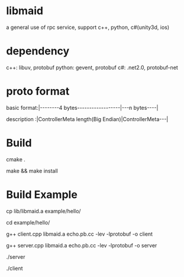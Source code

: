 libmaid
=======

a general use of rpc service, support c++, python, c#(unity3d, ios)

dependency
=======

c++: libuv, protobuf
python: gevent, protobuf
c#: .net2.0, protobuf-net

proto format
======

basic format:|--------4 bytes------------------|---n bytes----|

description :|ControllerMeta length(Big Endian)|ControllerMeta---|


Build
=======

cmake .

make && make install

Build Example
=======

cp lib/libmaid.a example/hello/

cd example/hello/

g++ client.cpp libmaid.a echo.pb.cc -lev -lprotobuf -o client

g++ server.cpp libmaid.a echo.pb.cc -lev -lprotobuf -o server

./server

./client
